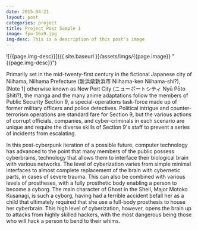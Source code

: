 ```yaml
---
date: 2015-04-21
layout: post
categories: project
title: Project Post Sample 1
image: fpo-16x9.jpg
img-desc: This is a description of this post's image
---
```


![{{page.img-desc}}]({{ site.baseurl }}/assets/imgs/{{page.image}} "{{page.img-desc}}")

Primarily set in the mid-twenty-first century in the fictional Japanese city of Niihama, Niihama Prefecture (新浜県新浜市 Niihama-ken Niihama-shi?),[Note 1] otherwise known as New Port City (ニューポートシティ Nyū Pōto Shiti?), the manga and the many anime adaptations follow the members of Public Security Section 9, a special-operations task-force made up of former military officers and police detectives. Political intrigue and counter-terrorism operations are standard fare for Section 9, but the various actions of corrupt officials, companies, and cyber-criminals in each scenario are unique and require the diverse skills of Section 9's staff to prevent a series of incidents from escalating.

In this post-cyberpunk iteration of a possible future, computer technology has advanced to the point that many members of the public possess cyberbrains, technology that allows them to interface their biological brain with various networks. The level of cyberization varies from simple minimal interfaces to almost complete replacement of the brain with cybernetic parts, in cases of severe trauma. This can also be combined with various levels of prostheses, with a fully prosthetic body enabling a person to become a cyborg. The main character of Ghost in the Shell, Major Motoko Kusanagi, is such a cyborg, having had a terrible accident befall her as a child that ultimately required that she use a full-body prosthesis to house her cyberbrain. This high level of cyberization, however, opens the brain up to attacks from highly skilled hackers, with the most dangerous being those who will hack a person to bend to their whims.
